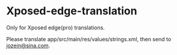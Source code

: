 # Xposed-edge-translation
Only for Xposed edge(pro) translations.

Please translate app/src/main/res/values/strings.xml, then send to jozein@sina.com.
